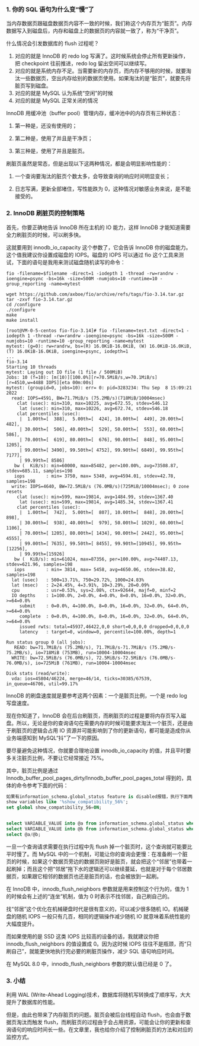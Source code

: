 ### 1. 你的 SQL 语句为什么变“慢”了

当内存数据页跟磁盘数据页内容不一致的时候，我们称这个内存页为“脏页”。内存数据写入到磁盘后，内存和磁盘上的数据页的内容就一致了，称为“干净页”。

什么情况会引发数据库的 flush 过程呢？

1. 对应的就是 InnoDB 的 redo log 写满了。这时候系统会停止所有更新操作，把 checkpoint 往前推进，redo log 留出空间可以继续写。
2. 对应的就是系统内存不足。当需要新的内存页，而内存不够用的时候，就要淘汰一些数据页，空出内存给别的数据页使用。如果淘汰的是“脏页”，就要先将脏页写到磁盘。
3. 对应的就是 MySQL 认为系统“空闲”的时候
4. 对应的就是 MySQL 正常关闭的情况

InnoDB 用缓冲池（buffer pool）管理内存，缓冲池中的内存页有三种状态：

1. 第一种是，还没有使用的；

2. 第二种是，使用了并且是干净页；

3. 第三种是，使用了并且是脏页。

刷脏页虽然是常态，但是出现以下这两种情况，都是会明显影响性能的：

1. 一个查询要淘汰的脏页个数太多，会导致查询的响应时间明显变长；

2. 日志写满，更新全部堵住，写性能跌为 0，这种情况对敏感业务来说，是不能接受的。

### 2. InnoDB 刷脏页的控制策略

首先，你要正确地告诉 InnoDB 所在主机的 IO 能力，这样 InnoDB 才能知道需要全力刷脏页的时候，可以刷多快。

这就要用到 innodb_io_capacity 这个参数了，它会告诉 InnoDB 你的磁盘能力。这个值我建议你设置成磁盘的 IOPS。磁盘的 IOPS 可以通过 fio 这个工具来测试，下面的语句是我用来测试磁盘随机读写的命令：

```
fio -filename=$filename -direct=1 -iodepth 1 -thread -rw=randrw -ioengine=psync -bs=16k -size=500M -numjobs=10 -runtime=10 -group_reporting -name=mytest 
```

```
wget https://github.com/axboe/fio/archive/refs/tags/fio-3.14.tar.gz
tar -zxvf fio-3.14.tar.gz
cd /configure
./configure
make
make install
```

```
[root@VM-0-5-centos fio-fio-3.14]# fio -filename=test.txt -direct=1 -iodepth 1 -thread -rw=randrw -ioengine=psync -bs=16k -size=500M -numjobs=10 -runtime=10 -group_reporting -name=mytest 
mytest: (g=0): rw=randrw, bs=(R) 16.0KiB-16.0KiB, (W) 16.0KiB-16.0KiB, (T) 16.0KiB-16.0KiB, ioengine=psync, iodepth=1
...
fio-3.14
Starting 10 threads
mytest: Laying out IO file (1 file / 500MiB)
Jobs: 10 (f=10): [m(10)][100.0%][r=70.5MiB/s,w=70.1MiB/s][r=4510,w=4488 IOPS][eta 00m:00s]
mytest: (groupid=0, jobs=10): err= 0: pid=3283234: Thu Sep  8 15:09:21 2022
  read: IOPS=4591, BW=71.7MiB/s (75.2MB/s)(718MiB/10004msec)
    clat (usec): min=310, max=10225, avg=672.55, stdev=546.12
     lat (usec): min=310, max=10226, avg=672.74, stdev=546.18
    clat percentiles (usec):
     |  1.00th=[  388],  5.00th=[  424], 10.00th=[  449], 20.00th=[  482],
     | 30.00th=[  506], 40.00th=[  529], 50.00th=[  553], 60.00th=[  586],
     | 70.00th=[  619], 80.00th=[  676], 90.00th=[  848], 95.00th=[ 1205],
     | 99.00th=[ 3490], 99.50th=[ 4752], 99.90th=[ 6849], 99.95th=[ 7177],
     | 99.99th=[ 8586]
   bw (  KiB/s): min=60000, max=85482, per=100.00%, avg=73508.87, stdev=685.11, samples=198
   iops        : min= 3750, max= 5340, avg=4594.01, stdev=42.78, samples=198
  write: IOPS=4640, BW=72.5MiB/s (76.0MB/s)(725MiB/10004msec); 0 zone resets
    clat (usec): min=599, max=19814, avg=1484.99, stdev=1367.40
     lat (usec): min=599, max=19814, avg=1485.34, stdev=1367.41
    clat percentiles (usec):
     |  1.00th=[  742],  5.00th=[  807], 10.00th=[  848], 20.00th=[  898],
     | 30.00th=[  938], 40.00th=[  979], 50.00th=[ 1029], 60.00th=[ 1106],
     | 70.00th=[ 1205], 80.00th=[ 1434], 90.00th=[ 2442], 95.00th=[ 4555],
     | 99.00th=[ 7635], 99.50th=[ 8455], 99.90th=[10945], 99.95th=[12256],
     | 99.99th=[15926]
   bw (  KiB/s): min=61024, max=87356, per=100.00%, avg=74407.13, stdev=621.96, samples=198
   iops        : min= 3814, max= 5458, avg=4650.06, stdev=38.82, samples=198
  lat (usec)   : 500=13.71%, 750=29.72%, 1000=24.83%
  lat (msec)   : 2=24.45%, 4=3.91%, 10=3.29%, 20=0.09%
  cpu          : usr=0.53%, sys=2.08%, ctx=92644, majf=0, minf=2
  IO depths    : 1=100.0%, 2=0.0%, 4=0.0%, 8=0.0%, 16=0.0%, 32=0.0%, >=64=0.0%
     submit    : 0=0.0%, 4=100.0%, 8=0.0%, 16=0.0%, 32=0.0%, 64=0.0%, >=64=0.0%
     complete  : 0=0.0%, 4=100.0%, 8=0.0%, 16=0.0%, 32=0.0%, 64=0.0%, >=64=0.0%
     issued rwts: total=45937,46422,0,0 short=0,0,0,0 dropped=0,0,0,0
     latency   : target=0, window=0, percentile=100.00%, depth=1

Run status group 0 (all jobs):
   READ: bw=71.7MiB/s (75.2MB/s), 71.7MiB/s-71.7MiB/s (75.2MB/s-75.2MB/s), io=718MiB (753MB), run=10004-10004msec
  WRITE: bw=72.5MiB/s (76.0MB/s), 72.5MiB/s-72.5MiB/s (76.0MB/s-76.0MB/s), io=725MiB (761MB), run=10004-10004msec

Disk stats (read/write):
  vda: ios=45804/46224, merge=46/14, ticks=30385/67539, in_queue=46706, util=99.17%
```

InnoDB 的刷盘速度就是要参考这两个因素：一个是脏页比例，一个是 redo log 写盘速度。

现在你知道了，InnoDB 会在后台刷脏页，而刷脏页的过程是要将内存页写入磁盘。所以，无论是你的查询语句在需要内存的时候可能要求淘汰一个脏页，还是由于刷脏页的逻辑会占用 IO 资源并可能影响到了你的更新语句，都可能是造成你从业务端感知到 MySQL“抖”了一下的原因。

要尽量避免这种情况，你就要合理地设置 innodb_io_capacity 的值，并且平时要多关注脏页比例，不要让它经常接近 75%。

其中，脏页比例是通过 Innodb_buffer_pool_pages_dirty/Innodb_buffer_pool_pages_total 得到的，具体的命令参考下面的代码：

```sql
如果有information_schema.global_status feature is disabled报错，执行下面两条语句
show variables like '%show_compatibility_56%';
set global show_compatibility_56=ON;


select VARIABLE_VALUE into @a from information_schema.global_status where VARIABLE_NAME = 'Innodb_buffer_pool_pages_dirty';
select VARIABLE_VALUE into @b from information_schema.global_status where VARIABLE_NAME = 'Innodb_buffer_pool_pages_total';
select @a/@b;
```

一旦一个查询请求需要在执行过程中先 flush 掉一个脏页时，这个查询就可能要比平时慢了。而 MySQL 中的一个机制，可能让你的查询会更慢：在准备刷一个脏页的时候，如果这个数据页旁边的数据页刚好是脏页，就会把这个“邻居”也带着一起刷掉；而且这个把“邻居”拖下水的逻辑还可以继续蔓延，也就是对于每个邻居数据页，如果跟它相邻的数据页也还是脏页的话，也会被放到一起刷。

在 InnoDB 中，innodb_flush_neighbors 参数就是用来控制这个行为的，值为 1 的时候会有上述的“连坐”机制，值为 0 时表示不找邻居，自己刷自己的。

找“邻居”这个优化在机械硬盘时代是很有意义的，可以减少很多随机 IO。机械硬盘的随机 IOPS 一般只有几百，相同的逻辑操作减少随机 IO 就意味着系统性能的大幅度提升。

而如果使用的是 SSD 这类 IOPS 比较高的设备的话，我就建议你把 innodb_flush_neighbors 的值设置成 0。因为这时候 IOPS 往往不是瓶颈，而“只刷自己”，就能更快地执行完必要的刷脏页操作，减少 SQL 语句响应时间。

在 MySQL 8.0 中，innodb_flush_neighbors 参数的默认值已经是 0 了。

### 3. 小结

利用 WAL (Write-Ahead  Logging)技术，数据库将随机写转换成了顺序写，大大提升了数据库的性能。

但是，由此也带来了内存脏页的问题。脏页会被后台线程自动 flush，也会由于数据页淘汰而触发 flush，而刷脏页的过程由于会占用资源，可能会让你的更新和查询语句的响应时间长一些。在文章里，我也给你介绍了控制刷脏页的方法和对应的监控方式。